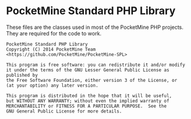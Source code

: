 # PocketMine Standard PHP Library
These files are the classes used in most of the PocketMine PHP projects.
They are required for the code to work.


	PocketMine Standard PHP Library
	Copyright (C) 2014 PocketMine Team <https://github.com/PocketMine/PocketMine-SPL>

	This program is free software: you can redistribute it and/or modify
	it under the terms of the GNU Lesser General Public License as published by
	the Free Software Foundation, either version 3 of the License, or
	(at your option) any later version.

	This program is distributed in the hope that it will be useful,
	but WITHOUT ANY WARRANTY; without even the implied warranty of
	MERCHANTABILITY or FITNESS FOR A PARTICULAR PURPOSE.  See the
	GNU General Public License for more details.